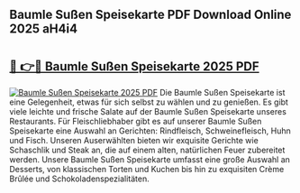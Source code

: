## Baumle Sußen Speisekarte PDF Download Online 2025 aH4i4

# <h2><a href="http://gccei3.nevu.top/?p=Baumle+Su%c3%9fen+Speisekarte">🔗 👉🔴 Baumle Sußen Speisekarte 2025 PDF</a></h2>

[![Baumle Sußen Speisekarte 2025 PDF](https://i.imgur.com/dBaPXMq.png)](http://gccei3.nevu.top/?p=Baumle+Su%c3%9fen+Speisekarte)
Die Baumle Sußen Speisekarte ist eine Gelegenheit, etwas für sich selbst zu wählen und zu genießen. Es gibt viele leichte und frische Salate auf der Baumle Sußen Speisekarte unseres Restaurants. Für Fleischliebhaber gibt es auf unserer Baumle Sußen Speisekarte eine Auswahl an Gerichten: Rindfleisch, Schweinefleisch, Huhn und Fisch. Unseren Auserwählten bieten wir exquisite Gerichte wie Schaschlik und Steak an, die auf einem alten, natürlichen Feuer zubereitet werden. Unsere Baumle Sußen Speisekarte umfasst eine große Auswahl an Desserts, von klassischen Torten und Kuchen bis hin zu exquisiten Crème Brûlée und Schokoladenspezialitäten.
